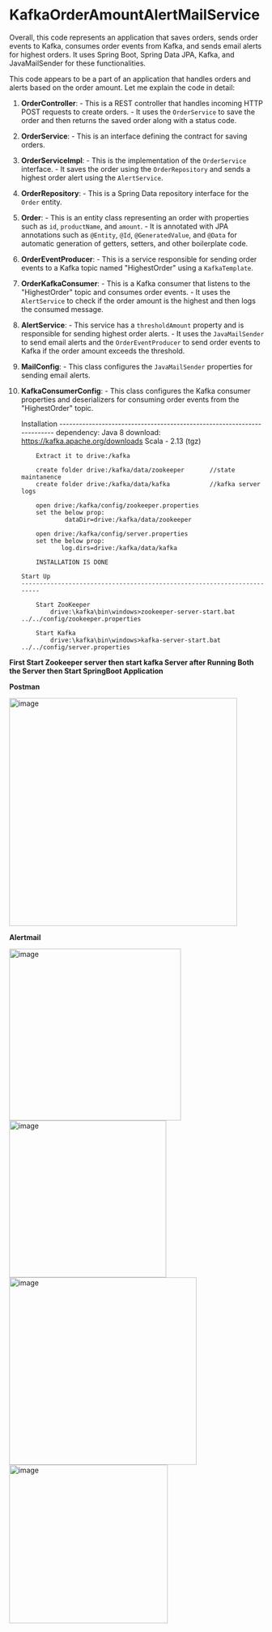 # KafkaOrderAmountAlertMailService
Overall, this code represents an application that saves orders, sends order events to Kafka, consumes order events from Kafka, and sends email alerts for highest orders. It uses Spring Boot, Spring Data JPA, Kafka, and JavaMailSender for these functionalities.


This code appears to be a part of an application that handles orders and alerts based on the order amount. Let me explain the code in detail: 
1. **OrderController**: - This is a REST controller that handles incoming HTTP POST requests to create orders. - It uses the `OrderService` to save the order and then returns the saved order along with a status code.
2. **OrderService**: - This is an interface defining the contract for saving orders.
3. **OrderServiceImpl**: - This is the implementation of the `OrderService` interface. - It saves the order using the `OrderRepository` and sends a highest order alert using the `AlertService`.
4. **OrderRepository**: - This is a Spring Data repository interface for the `Order` entity.
5. **Order**: - This is an entity class representing an order with properties such as `id`, `productName`, and `amount`. - It is annotated with JPA annotations such as `@Entity`, `@Id`, `@GeneratedValue`, and `@Data` for automatic generation of getters, setters, and other boilerplate code.
6. **OrderEventProducer**: - This is a service responsible for sending order events to a Kafka topic named "HighestOrder" using a `KafkaTemplate`.
7. **OrderKafkaConsumer**: - This is a Kafka consumer that listens to the "HighestOrder" topic and consumes order events. - It uses the `AlertService` to check if the order amount is the highest and then logs the consumed message.
8. **AlertService**: - This service has a `thresholdAmount` property and is responsible for sending highest order alerts. - It uses the `JavaMailSender` to send email alerts and the `OrderEventProducer` to send order events to Kafka if the order amount exceeds the threshold.
9. **MailConfig**: - This class configures the `JavaMailSender` properties for sending email alerts.
10. **KafkaConsumerConfig**: - This class configures the Kafka consumer properties and deserializers for consuming order events from the "HighestOrder" topic.

     Installation
        ------------------------------------------------------------------------
            dependency:     Java 8
            download: https://kafka.apache.org/downloads  Scala - 2.13 (tgz)

            Extract it to drive:/kafka

            create folder drive:/kafka/data/zookeeper       //state maintanence
            create folder drive:/kafka/data/kafka           //kafka server logs

            open drive:/kafka/config/zookeeper.properties
            set the below prop:
                    dataDir=drive:/kafka/data/zookeeper

            open drive:/kafka/config/server.properties
            set the below prop:
                   log.dirs=drive:/kafka/data/kafka

            INSTALLATION IS DONE

        Start Up
        ------------------------------------------------------------------------

            Start ZooKeeper
                drive:\kafka\bin\windows>zookeeper-server-start.bat ../../config/zookeeper.properties

            Start Kafka
                drive:\kafka\bin\windows>kafka-server-start.bat ../../config/server.properties
**First Start Zookeeper server then start kafka Server after Running Both the Server then Start SpringBoot Application**

**Postman**

<img width="450" alt="image" src="https://github.com/saitejesh12345/KafkaOrderAmountAlertMailService/assets/108732167/b8172d55-373d-4ef2-ad10-718b05d3e7d9">

**Alertmail**

<img width="339" alt="image" src="https://github.com/saitejesh12345/KafkaOrderAmountAlertMailService/assets/108732167/d98ff4ce-bcbe-4d34-9c44-edfae7ed991b">

<img width="310" alt="image" src="https://github.com/saitejesh12345/KafkaOrderAmountAlertMailService/assets/108732167/27fb1dec-0112-4066-bfb2-b59762084b9e">

<img width="370" alt="image" src="https://github.com/saitejesh12345/KafkaOrderAmountAlertMailService/assets/108732167/8a323590-6d69-4951-a891-61cd4ad1245b">

<img width="313" alt="image" src="https://github.com/saitejesh12345/KafkaOrderAmountAlertMailService/assets/108732167/dfd75d49-7ac3-43c0-b6db-67c33822c38b">





